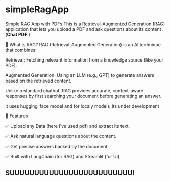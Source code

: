 # simpleRagApp

Simple RAG App with PDFs
This is a Retrieval-Augmented Generation (RAG) application that lets you upload a PDF and ask questions about its content .  (**Chat PDF**:)

📌 What is RAG?
RAG (Retrieval-Augmented Generation) is an AI technique that combines:

Retrieval: Fetching relevant information from a knowledge source (like your PDF).

Augmented Generation: Using an LLM (e.g., GPT) to generate answers based on the retrieved content.

Unlike a standard chatbot, RAG provides accurate, context-aware responses by first searching your document before generating an answer.

it uses hugging_face model and for localy models_its under development

🚀 Features

✅ Upload any Data (here i've used pdf) and extract its text.

✅ Ask natural language questions about the content.

✅ Get precise answers backed by the document.

✅ Built with LangChain (for RAG) and Streamlit (for UI).

## **SUUUUUUUUUUUUUUUUUUUUUUUUUI**

